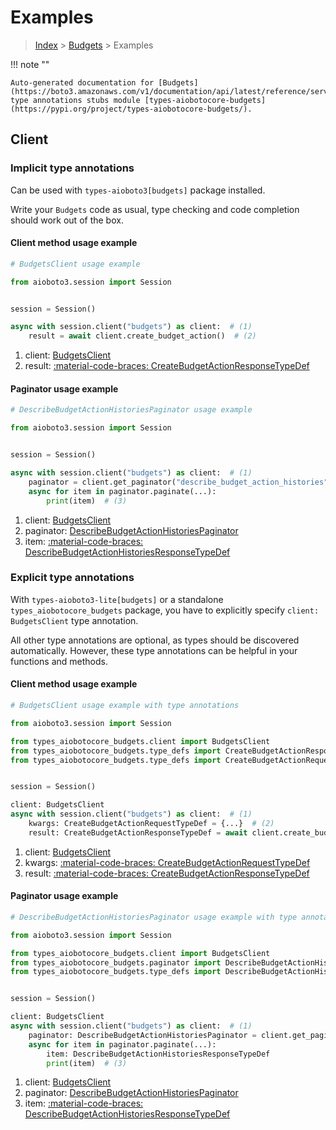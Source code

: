 # Examples

> [Index](../README.md) > [Budgets](./README.md) > Examples

!!! note ""

    Auto-generated documentation for [Budgets](https://boto3.amazonaws.com/v1/documentation/api/latest/reference/services/budgets.html#budgets)
    type annotations stubs module [types-aiobotocore-budgets](https://pypi.org/project/types-aiobotocore-budgets/).

## Client

### Implicit type annotations

Can be used with `types-aioboto3[budgets]` package installed.

Write your `Budgets` code as usual,
type checking and code completion should work out of the box.



#### Client method usage example

```python
# BudgetsClient usage example

from aioboto3.session import Session


session = Session()

async with session.client("budgets") as client:  # (1)
    result = await client.create_budget_action()  # (2)
```

1. client: [BudgetsClient](./client.md)
2. result: [:material-code-braces: CreateBudgetActionResponseTypeDef](./type_defs.md#createbudgetactionresponsetypedef)



#### Paginator usage example

```python
# DescribeBudgetActionHistoriesPaginator usage example

from aioboto3.session import Session


session = Session()

async with session.client("budgets") as client:  # (1)
    paginator = client.get_paginator("describe_budget_action_histories")  # (2)
    async for item in paginator.paginate(...):
        print(item)  # (3)
```

1. client: [BudgetsClient](./client.md)
2. paginator: [DescribeBudgetActionHistoriesPaginator](./paginators.md#describebudgetactionhistoriespaginator)
3. item: [:material-code-braces: DescribeBudgetActionHistoriesResponseTypeDef](./type_defs.md#describebudgetactionhistoriesresponsetypedef)




### Explicit type annotations

With `types-aioboto3-lite[budgets]`
or a standalone `types_aiobotocore_budgets` package, you have to explicitly specify
`client: BudgetsClient` type annotation.

All other type annotations are optional, as types should be discovered automatically.
However, these type annotations can be helpful in your functions and methods.


#### Client method usage example

```python
# BudgetsClient usage example with type annotations

from aioboto3.session import Session

from types_aiobotocore_budgets.client import BudgetsClient
from types_aiobotocore_budgets.type_defs import CreateBudgetActionResponseTypeDef
from types_aiobotocore_budgets.type_defs import CreateBudgetActionRequestTypeDef


session = Session()

client: BudgetsClient
async with session.client("budgets") as client:  # (1)
    kwargs: CreateBudgetActionRequestTypeDef = {...}  # (2)
    result: CreateBudgetActionResponseTypeDef = await client.create_budget_action(**kwargs)  # (3)
```

1. client: [BudgetsClient](./client.md)
2. kwargs: [:material-code-braces: CreateBudgetActionRequestTypeDef](./type_defs.md#createbudgetactionrequesttypedef)
3. result: [:material-code-braces: CreateBudgetActionResponseTypeDef](./type_defs.md#createbudgetactionresponsetypedef)



#### Paginator usage example

```python
# DescribeBudgetActionHistoriesPaginator usage example with type annotations

from aioboto3.session import Session

from types_aiobotocore_budgets.client import BudgetsClient
from types_aiobotocore_budgets.paginator import DescribeBudgetActionHistoriesPaginator
from types_aiobotocore_budgets.type_defs import DescribeBudgetActionHistoriesResponseTypeDef


session = Session()

client: BudgetsClient
async with session.client("budgets") as client:  # (1)
    paginator: DescribeBudgetActionHistoriesPaginator = client.get_paginator("describe_budget_action_histories")  # (2)
    async for item in paginator.paginate(...):
        item: DescribeBudgetActionHistoriesResponseTypeDef
        print(item)  # (3)
```

1. client: [BudgetsClient](./client.md)
2. paginator: [DescribeBudgetActionHistoriesPaginator](./paginators.md#describebudgetactionhistoriespaginator)
3. item: [:material-code-braces: DescribeBudgetActionHistoriesResponseTypeDef](./type_defs.md#describebudgetactionhistoriesresponsetypedef)




